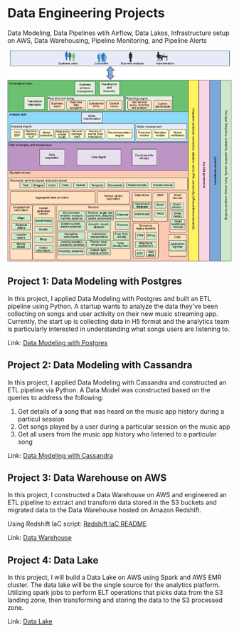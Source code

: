 # Data Engineering Projects

Data Modeling, Data Pipelines wtih Airflow, Data Lakes, Infrastructure setup on AWS, Data Warehousing, Pipeline Monitoring, and Pipeline Alerts

![Architecture](/images/architecture.png)

## Project 1: Data Modeling with Postgres
In this project, I applied Data Modeling with Postgres and built an ETL pipeline using Python. A startup wants to analyze the data they've been collecting on songs and user activity on their new music streaming app. Currently, the start up is collecting data in H5 format and the analytics team is particularly interested in understanding what songs users are listening to.

Link: [Data Modeling with Postgres](https://github.com/AuFeld/Data_Engineering_Projects/tree/main/Data_Modeling_with_Postgres)

## Project 2: Data Modeling with Cassandra
In this project, I applied Data Modeling with Cassandra and constructed an ETL pipeline via Python. A Data Model was constructed based on the queries to address the following:
1. Get details of a song that was heard on the music app history during a particul session
2. Get songs played by a user during a particular session on the music app
3. Get all users from the music app history who listened to a particular song

Link: [Data Modeling with Cassandra](https://github.com/AuFeld/Data_Engineering_Projects/tree/main/Data_Modeling_with_Cassandra)

## Project 3: Data Warehouse on AWS
In this project, I constructed a Data Warehouse on AWS and engineered an ETL pipeline to extract and transform data stored in the S3 buckets and migrated data to the Data Warehouse hosted on Amazon Redshift. 

Using Redshift IaC script: [Redshift IaC README](https://github.com/AuFeld/Data_Engineering_Projects/blob/main/Redshift_IaC_README.md)

Link: [Data Warehouse](https://github.com/AuFeld/Data_Engineering_Projects/tree/main/Data_Warehouse)

## Project 4: Data Lake
In this project, I will build a Data Lake on AWS using Spark and AWS EMR cluster. The data lake will be the single source for the analytics platform. Utilizing spark jobs to perform ELT operations that picks data from the S3 landing zone, then transforming and storing the data to the S3 processed zone.

Link: [Data Lake](https://github.com/AuFeld/Data_Engineering_Projects/tree/main/Data_Lake)